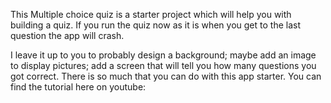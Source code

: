 This Multiple choice quiz is a starter project which will help you with building a quiz. If you run the quiz now as it is when you get to the last question the app will crash.

I leave it up to you to probably design a background; maybe add an image to display pictures; add a screen that will tell you how many questions you got correct. There is so much that you can do with this app starter. You can find the tutorial here on youtube:

